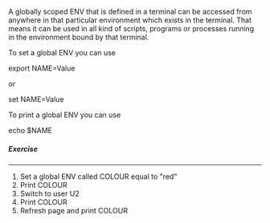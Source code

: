 A globally scoped ENV that is defined in a terminal can be accessed from anywhere in that particular environment which exists in the terminal. That means it can be used in all kind of scripts, programs or processes running in the environment bound by that terminal.

To set a global ENV you can use

export NAME=Value

or

set NAME=Value

To print a global ENV you can use

echo $NAME

##### Exercise
________

1. Set a global ENV called COLOUR equal to "red"
2. Print COLOUR
3. Switch to user U2 
4. Print COLOUR
5. Refresh page and print COLOUR
